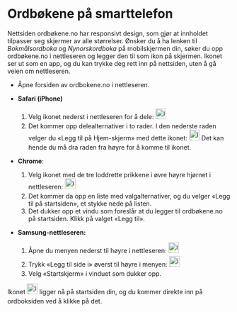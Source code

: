 # Ordbøkene på smarttelefon
Nettsiden ordbøkene.no har responsivt design, som gjør at innholdet tilpasser seg skjermer av alle størrelser. Ønsker du å ha lenken til _Bokmålsordboka_ og _Nynorskordboka_ på mobilskjermen din, søker du opp ordbøkene.no i nettleseren og legger den til som ikon på skjermen. Ikonet ser ut som en app, og du kan trykke deg rett inn på nettsiden, uten å gå veien om nettleseren.


*   Åpne forsiden av ordbokene.no i nettleseren.
*   **Safari (iPhone)**
    1.  Velg ikonet nederst i nettleseren for å dele: <img style="display:inline; margin-bottom: .5em" alt="ikon" src="/icons/MaterialSymbolsIosShareRounded.svg" width="24" height="24">
    2.  Det kommer opp delealternativer i to rader. I den nederste raden velger du «Legg til på Hjem-skjerm» med dette ikonet: <img style="display:inline; margin-bottom: .5em" alt="ikon" src="/icons/MaterialSymbolsAddBoxRounded.svg" width="24" height="24"> Det kan hende du må dra raden fra høyre for å komme til ikonet.



* **Chrome**:
    1.  Velg ikonet med de tre loddrette prikkene i øvre høyre hjørnet i nettleseren: <img style="display:inline; margin-bottom: .5em" alt="icon" src="/icons/MaterialSymbolsIosShareRounded.svg" width="24" height="24">
    2.  Det kommer da opp en liste med valgalternativer, og du velger «Legg til på startsiden», et stykke nede på listen.
    3.  Det dukker opp et vindu som foreslår at du legger til ordbøkene.no på startsiden. Klikk på valget «Legg til».


* **Samsung-nettleseren:**
    1.  Åpne du menyen nederst til høyre i nettleseren: <img style="display:inline; margin-bottom: .5em" alt="ikon" src="/icons/SystemUiconsMenuHamburger.svg" width="24" height="24">
    2.  Trykk «Legg til side i» øverst til høyre i menyen: <img style="display:inline; margin-bottom: .5em" alt="ikon" src="/icons/SystemUiconsPlus.svg" width="24" height="24">
    3.  Velg «Startskjerm» i vinduet som dukker opp.

Ikonet <img style="display:inline; margin-bottom: .5em" alt="ikon" src="/favicon.ico" width="24" height="24"> ligger nå på startsiden din, og du kommer direkte inn på ordboksiden ved å klikke på det. 